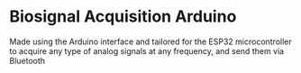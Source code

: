 # Biosignal Acquisition Arduino
 Made using the Arduino interface and tailored for the ESP32 microcontroller to acquire any type of analog signals at any frequency, and send them via Bluetooth
